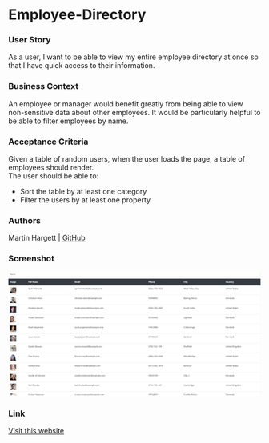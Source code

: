 # Employee-Directory

### User Story  
As a user, I want to be able to view my entire employee directory at once so that I have quick access to their information.  

### Business Context  
An employee or manager would benefit greatly from being able to view non-sensitive data about other employees. It would be particularly helpful to be able to filter employees by name.  

### Acceptance Criteria  
Given a table of random users, when the user loads the page, a table of employees should render.  
The user should be able to:  

<ul><li>Sort the table by at least one category</li>
<li>Filter the users by at least one property</li></ul>  

### Authors
Martin Hargett | [GitHub](https://github.com/MHargett23)  

### Screenshot
![Screenshot](./public/assets/images/edss.png)

### Link
[Visit this website](https://dry-dusk-11905.herokuapp.com/)